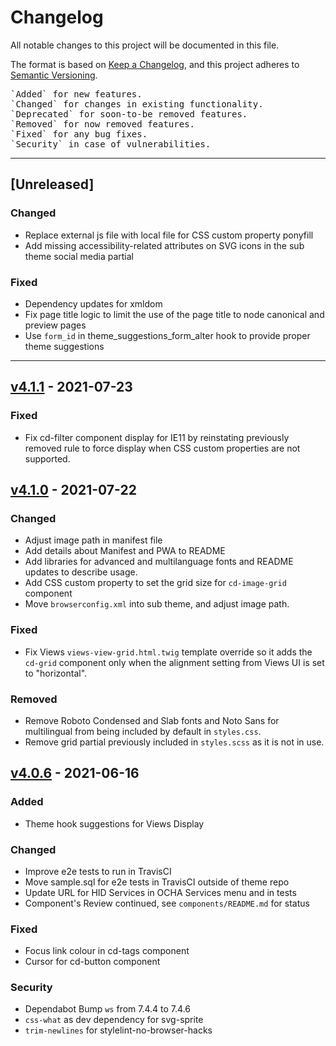 # Changelog

All notable changes to this project will be documented in this file.

The format is based on [Keep a Changelog](https://keepachangelog.com/en/1.0.0/),
and this project adheres to [Semantic Versioning](https://semver.org/spec/v2.0.0.html).
<pre>
`Added` for new features.
`Changed` for changes in existing functionality.
`Deprecated` for soon-to-be removed features.
`Removed` for now removed features.
`Fixed` for any bug fixes.
`Security` in case of vulnerabilities.
</pre>
---


## [Unreleased]
### Changed
- Replace external js file with local file for CSS custom property ponyfill
- Add missing accessibility-related attributes on SVG icons in the sub theme social media partial
### Fixed
- Dependency updates for xmldom
- Fix page title logic to limit the use of the page title to node canonical and preview pages
- Use `form_id` in theme_suggestions_form_alter hook to provide proper theme suggestions

---

## [v4.1.1](https://github.com/UN-OCHA/common_design/releases/tag/v4.1.1) - 2021-07-23
### Fixed
- Fix cd-filter component display for IE11 by reinstating previously removed rule to force display when CSS custom
properties are not supported.

## [v4.1.0](https://github.com/UN-OCHA/common_design/releases/tag/v4.1.0) - 2021-07-22
### Changed
- Adjust image path in manifest file
- Add details about Manifest and PWA to README
- Add libraries for advanced and multilanguage fonts and README updates to describe usage.
- Add CSS custom property to set the grid size for `cd-image-grid` component
- Move `browserconfig.xml` into sub theme, and adjust image path.
### Fixed
- Fix Views `views-view-grid.html.twig` template override so it adds the `cd-grid` component only when the alignment
setting from Views UI is set to "horizontal".
### Removed
- Remove Roboto Condensed and Slab fonts and Noto Sans for multilingual from being included by default in `styles.css`.
- Remove grid partial previously included in `styles.scss` as it is not in use. 

## [v4.0.6](https://github.com/UN-OCHA/common_design/releases/tag/v4.0.6) - 2021-06-16
### Added
- Theme hook suggestions for Views Display
### Changed
- Improve e2e tests to run in TravisCI
- Move sample.sql for e2e tests in TravisCI outside of theme repo
- Update URL for HID Services in OCHA Services menu and in tests
- Component's Review continued, see `components/README.md` for status
### Fixed
- Focus link colour in cd-tags component
- Cursor for cd-button component
### Security
- Dependabot Bump `ws` from 7.4.4 to 7.4.6
- `css-what` as dev dependency for svg-sprite
- `trim-newlines` for stylelint-no-browser-hacks



